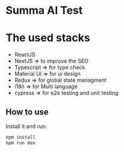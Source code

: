 # Summa AI Test
# The used stacks
- ReactJS
- NextJS => to improve the SEO
- Typescript => for type check
- Material UI => for ui design
- Redux => for global state managment
- i18n => for Multi language 
- cypress => for e2e testing and unit testing

## How to use

Install it and run:

```sh
npm install
npm run dev
```

